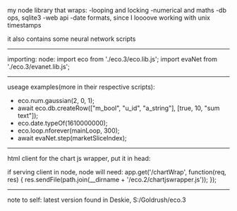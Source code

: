 my node library that wraps:
-looping and locking
-numerical and maths
-db ops, sqlite3
-web api
-date formats, since I loooove working with unix timestamps

it also contains some neural network scripts


------------------------------------------------------------------------------


importing:
node:
import eco from './eco.3/eco.lib.js';
import evaNet from './eco.3/evanet.lib.js';


------------------------------------------------------------------------------


useage examples(more in their respective scripts):
- eco.num.gaussian(2, 0, 1);
- await eco.db.createRow(["m_bool", "u_id", "a_string"], [true, 10, "sum text"]);
- eco.date.typeOf(1610000000);
- eco.loop.nforever(mainLoop, 300);
- await evaNet.step(marketSliceIndex);


------------------------------------------------------------------------------


html client for the chart js wrapper, put it in head:
<script src="/chartWrap"></script>

if serving client in node, node will need:
app.get('/chartWrap', function(req, res) {
    res.sendFile(path.join(__dirname + '/eco.2/chartjswrapper.js'));
});


------------------------------------------------------------------------------


note to self:
latest version found in Deskie, S:/Goldrush/eco.3
